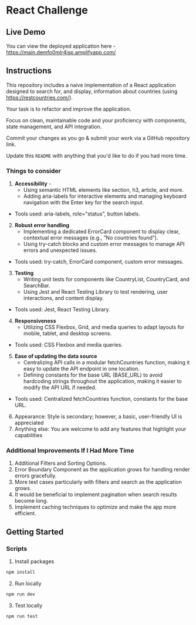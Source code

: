 # React Challenge

## Live Demo

You can view the deployed application here - https://main.demfo0mlr4isp.amplifyapp.com/

## Instructions

This repository includes a naive implementation of a React application designed to search for, and display, information about countries (using https://restcountries.com/).

Your task is to refactor and improve the application.

Focus on clean, maintainable code and your proficiency with components, state management, and API integration.

Commit your changes as you go & submit your work via a GitHub repository link.

Update this `README` with anything that you'd like to do if you had more time.

### Things to consider

1. **Accessibility** - 
	- Using semantic HTML elements like section, h3, article, and more.
	- Adding aria-labels for interactive elements and managing keyboard navigation with the Enter key for the search input.
 - Tools used: aria-labels, role="status", button labels.

2. **Robust error handling**
	- Implementing a dedicated ErrorCard component to display clear, contextual error messages (e.g., “No countries found”).
	- Using try-catch blocks and custom error messages to manage API errors and unexpected issues.
  - Tools used: try-catch, ErrorCard component, custom error messages.

3. **Testing**
	- Writing unit tests for components like CountryList, CountryCard, and SearchBar.
	- Using Jest and React Testing Library to test rendering, user interactions, and content display.
  - Tools used: Jest, React Testing Library.

4. **Responsiveness**
	- Utilizing CSS Flexbox, Grid, and media queries to adapt layouts for mobile, tablet, and desktop screens.
  - Tools used: CSS Flexbox and media queries.

5. **Ease of updating the data source**
	- Centralizing API calls in a modular fetchCountries function, making it easy to update the API endpoint in one location.
	- Defining constants for the base URL (BASE_URL) to avoid hardcoding strings throughout the application, making it easier to modify the API URL if needed.
  - Tools used: Centralized fetchCountries function, constants for the base URL.

6. Appearance: Style is secondary; however, a basic, user-friendly UI is appreciated
7. Anything else: You are welcome to add any features that highlight your capabilities

### Additional Improvements If I Had More Time

1. Additional Filters and Sorting Options.
2. Error Boundary Component as the application grows for handling render errors gracefully.
3. More test cases particularly with filters and search as the application grows.
4. It would be beneficial to implement pagination when search results become long.
5. Implement caching techniques to optimize and make the app more efficient.

## Getting Started

### Scripts

1. Install packages

```sh
npm install
```

2. Run locally

```sh
npm run dev
```

3. Test locally

```sh
npm run test
```
